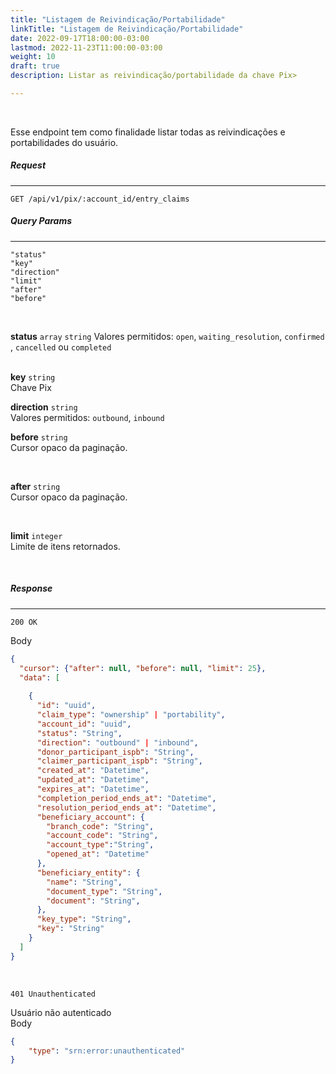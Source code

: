 ```yaml
---
title: "Listagem de Reivindicação/Portabilidade"
linkTitle: "Listagem de Reivindicação/Portabilidade"
date: 2022-09-17T18:00:00-03:00
lastmod: 2022-11-23T11:00:00-03:00
weight: 10
draft: true
description: Listar as reivindicação/portabilidade da chave Pix>

---
```

<br>

Esse endpoint tem como finalidade listar todas as reivindicações e portabilidades do usuário.

##### **Request**
---

```
GET /api/v1/pix/:account_id/entry_claims
```

##### **Query Params**
---
```
"status"
"key"
"direction"
"limit"
"after"
"before" 
```

<br>

**status** `array` `string` 
Valores permitidos: `open`,  `waiting_resolution`, `confirmed`  , `cancelled` ou `completed`  
<br>

**key** `string`
<br>Chave Pix
<br>

**direction** `string`
<br>Valores permitidos: `outbound`, `inbound` 
<br>

**before** `string`
<br> Cursor opaco da paginação.

<br>

**after** `string`
<br> Cursor opaco da paginação.

<br>

**limit** `integer`
<br> Limite de itens retornados.

<br>


##### **Response**
---

```
200 OK
```

Body

```json
{
  "cursor": {"after": null, "before": null, "limit": 25},
  "data": [
   
    {
      "id": "uuid",
      "claim_type": "ownership" | "portability",
      "account_id": "uuid",
      "status": "String",
      "direction": "outbound" | "inbound",
      "donor_participant_ispb": "String",
      "claimer_participant_ispb": "String",
      "created_at": "Datetime",
      "updated_at": "Datetime",
      "expires_at": "Datetime",
      "completion_period_ends_at": "Datetime",
      "resolution_period_ends_at": "Datetime",
      "beneficiary_account": {
        "branch_code": "String",
        "account_code": "String",
        "account_type":"String",
        "opened_at": "Datetime"
      },
      "beneficiary_entity": {
        "name": "String",
        "document_type": "String",
        "document": "String",
      },
      "key_type": "String",
      "key": "String"
    }
  ]
}
```
<br>


```
401 Unauthenticated
```

Usuário não autenticado
<br>
Body
```json
{  
    "type": "srn:error:unauthenticated"
}
```
<br> 
